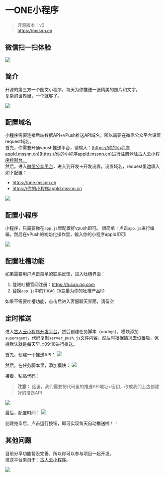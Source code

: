 # 一ONE小程序

> 开源版本：v2    
> https://mssnn.cn

## 微信扫一扫体验
![](https://wx5bbe79dd056cb238.mssnn.cn/v2/api/vcode?id=18)

## 简介
开源的第三方一个图文小程序，每天为你推送一张精美的照片和文字。    
复杂的世界里，一个就够了。

![](https://i.loli.net/2019/01/27/5c4c8454c5e31.jpg)

## 配置域名
小程序需要连接后端数据API+vPush推送API域名，所以需要在微信公众平台设置request域名。    
首先，你需要开通vpush推送平台，请输入：[https://你的小程序appId.mssnn.cn](https://你的小程序appId.mssnn.cn)进行注册登陆古人云小程序控制台。   
然后，进入[微信公众平台](https://mp.weixin.qq.com)，进入到开发->开发设置，设置域名，request里边填入如下配置：

- https://one.mssnn.cn
- https://你的小程序appId.mssnn.cn

![](https://i.loli.net/2019/01/26/5c4c7e5ed9db0.jpg)

## 配置小程序
小程序，只需要你在`app.js`里配置好vpush即可。 
很简单！点击`app.js`进行编辑，然后在vPush的初始化操作里，输入你的小程序appId即可!

![](https://i.loli.net/2019/01/26/5c4c7d5e2f974.jpg)

## 配置吐槽功能
如果需要用户点击菜单的联系反馈，进入吐槽界面：
1. 登陆吐槽官网注册：https://tucao.qq.com
2. 替换`app.js`中的`TUCAO_ID`变量为你的吐槽产品ID

如果不需要吐槽功能，点击后进入客服聊天界面，请留空

## 定时推送
进入[古人云小程序开发平台](https://mssnn.cn)，然后创建任务脚本（nodejs），模块添加`superagent`，代码复制`server_push.js`文件内容，然后时根据情况去设置啦，保持默认就是每天早上09:10进行推送。

首先，创建一个推送API：
![](https://i.loli.net/2019/01/27/5c4d3f78c0631.jpg)

然后，在任务脚本里，添加模块：
![](https://i.loli.net/2019/01/27/5c4d2d2cbd8b4.jpg)

接着，粘贴代码：
> **注意：** 这里，我们需要把代码里的推送API地址+密钥，改成我们上边创建好的推送API

![](https://i.loli.net/2019/01/27/5c4d2d5746573.jpg)

最后，配置时间：
![](https://i.loli.net/2019/01/27/5c4d2d6aea63f.jpg)

创建完毕后，点击运行按钮，即可实现每天自动推送啦！！

## 其他问题
目前分享功能暂没完善，所以你可以参与项目一起开发。   
推送平台来自于：[古人云小程序](https://mssnn.cn)。

![](https://mssnn.cn/img/qr_gurenyun.jpg)